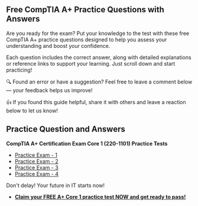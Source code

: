 ## Free CompTIA A+ Practice Questions with Answers

Are you ready for the exam? Put your knowledge to the test with these free CompTIA A+ practice questions designed to help you assess your understanding and boost your confidence.

Each question includes the correct answer, along with detailed explanations or reference links to support your learning. Just scroll down and start practicing!

🔍 Found an error or have a suggestion? Feel free to leave a comment below — your feedback helps us improve!

👍 If you found this guide helpful, share it with others and leave a reaction below to let us know!

## Practice Question and Answers

**CompTIA A+ Certification Exam Core 1 (220-1101) Practice Tests**

- [Practice Exam - 1](https://github.com/siennafaleiro/CompTIA-A-Plus-Practice-Questions/blob/main/Practice%20Exam%201.md)
- [Practice Exam - 2](https://github.com/siennafaleiro/CompTIA-A-Plus-Practice-Questions/blob/main/Practice%20Exam%202.md)
- [Practice Exam - 3](https://github.com/siennafaleiro/CompTIA-A-Plus-Practice-Questions/blob/main/Practice%20Exam%203.md)
- [Practice Exam - 4](https://github.com/siennafaleiro/CompTIA-A-Plus-Practice-Questions/blob/main/Practice%20Exam%204.md)

Don't delay! Your future in IT starts now!

- [**Claim your FREE A+ Core 1 practice test NOW and get ready to pass!**
](https://www.edusum.com/comptia/220-1101-comptia-core-1)
